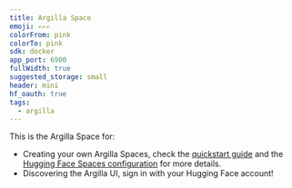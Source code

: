 ```yaml
---
title: Argilla Space
emoji: ✍✍✍
colorFrom: pink
colorTo: pink
sdk: docker
app_port: 6900
fullWidth: true
suggested_storage: small
header: mini
hf_oauth: true
tags:
  - argilla
---
```


This is the Argilla Space for:

- Creating your own Argilla Spaces, check the [quickstart guide](http://docs.argilla.io/latest/getting_started/quickstart/) and the [Hugging Face Spaces configuration](http://docs.argilla.io/latest/getting_started/how-to-configure-argilla-on-huggingface/) for more details.
- Discovering the Argilla UI, sign in with your Hugging Face account!


